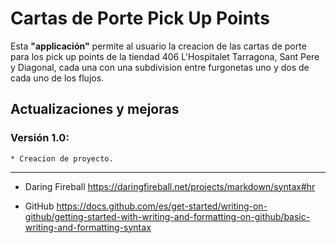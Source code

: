 # **Cartas de Porte Pick Up Points**


Esta **"applicación"** permite al usuario la creacion de las cartas de porte para los pick up points de la tiendad 406 L'Hospitalet Tarragona, Sant Pere y Diagonal, cada una con una subdivision entre furgonetas uno y dos de cada uno de los flujos.

## **Actualizaciones y mejoras**

### Versión 1.0:
    * Creacion de proyecto.

- - - 
* Daring Fireball https://daringfireball.net/projects/markdown/syntax#hr

*  GitHub https://docs.github.com/es/get-started/writing-on-github/getting-started-with-writing-and-formatting-on-github/basic-writing-and-formatting-syntax

